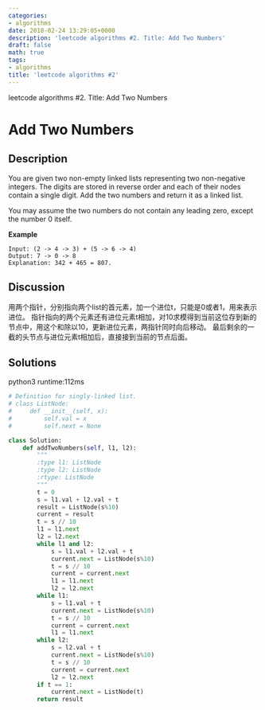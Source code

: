 ```yaml
---
categories:
- algorithms
date: 2018-02-24 13:29:05+0000
description: 'leetcode algorithms #2. Title: Add Two Numbers'
draft: false
math: true
tags:
- algorithms
title: 'leetcode algorithms #2'
---
```

leetcode algorithms #2. Title: Add Two Numbers
<!--more-->
# Add Two Numbers

## Description
You are given two non-empty linked lists representing two non-negative integers. The digits are stored in reverse order and each of their nodes contain a single digit. Add the two numbers and return it as a linked list.

You may assume the two numbers do not contain any leading zero, except the number 0 itself.

**Example**
```
Input: (2 -> 4 -> 3) + (5 -> 6 -> 4)
Output: 7 -> 0 -> 8
Explanation: 342 + 465 = 807.
```

## Discussion
用两个指针，分别指向两个list的首元素，加一个进位t，只能是0或者1，用来表示进位。
指针指向的两个元素还有进位元素t相加，对10求模得到当前这位存到新的节点中，用这个和除以10，更新进位元素，两指针同时向后移动。
最后剩余的一截的头节点与进位元素t相加后，直接接到当前的节点后面。

## Solutions
python3 runtime:112ms
```python
# Definition for singly-linked list.
# class ListNode:
#     def __init__(self, x):
#         self.val = x
#         self.next = None

class Solution:
    def addTwoNumbers(self, l1, l2):
        """
        :type l1: ListNode
        :type l2: ListNode
        :rtype: ListNode
        """
        t = 0
        s = l1.val + l2.val + t
        result = ListNode(s%10)
        current = result
        t = s // 10
        l1 = l1.next
        l2 = l2.next
        while l1 and l2:
            s = l1.val + l2.val + t
            current.next = ListNode(s%10)
            t = s // 10
            current = current.next
            l1 = l1.next
            l2 = l2.next
        while l1:
            s = l1.val + t
            current.next = ListNode(s%10)
            t = s // 10
            current = current.next
            l1 = l1.next
        while l2:
            s = l2.val + t
            current.next = ListNode(s%10)
            t = s // 10
            current = current.next
            l2 = l2.next
        if t == 1:
            current.next = ListNode(t)
        return result
```